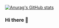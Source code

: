 [![Anurag's GitHub stats](https://github-readme-stats.vercel.app/api?username=sus194)](https://github.com/anuraghazra/github-readme-stats)



### Hi there 👋

<!--
**sus194/sus194** is a ✨ _special_ ✨ repository because its `README.md` (this file) appears on your GitHub profile.

Here are some ideas to get you started:

- 🔭 I’m currently working on ...
- 🌱 I’m currently learning ...
- 👯 I’m looking to collaborate on ...
- 🤔 I’m looking for help with ...
- 💬 Ask me about ...
- 📫 How to reach me: ...
- 😄 Pronouns: ...
- ⚡ Fun fact: ...
-->
